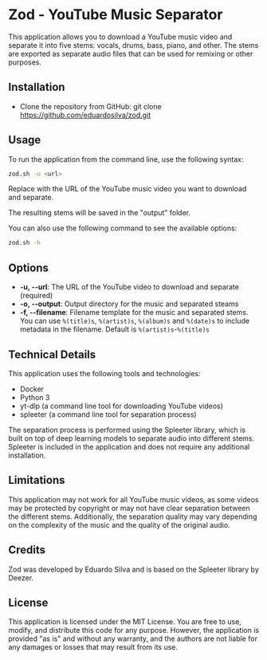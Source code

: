 # Zod - YouTube Music Separator

This application allows you to download a YouTube music video and separate it into five stems: vocals, drums, bass, piano, and other. The stems are exported as separate audio files that can be used for remixing or other purposes.

## Installation

* Clone the repository from GitHub: git clone https://github.com/eduardosilva/zod.git

## Usage

To run the application from the command line, use the following syntax:

```bash
zod.sh -u <url>
```

Replace <url> with the URL of the YouTube music video you want to download and separate.

The resulting stems will be saved in the "output" folder.

You can also use the following command to see the available options:

```bash
zod.sh -h 
```

## Options

* **-u, --url**: The URL of the YouTube video to download and separate (required)
* **-o, --output**: Output directory for the music and separated steams
* **-f, --filename**:  Filename template for the music and separated stems. You can use `%(title)s`, `%(artist)s`, `%(album)s` and `%(date)s` to include metadata in the filename. Default is `%(artist)s`-`%(title)s`

## Technical Details

This application uses the following tools and technologies:

* Docker
* Python 3
* yt-dlp (a command line tool for downloading YouTube videos)
* spleeter (a command line tool for separation process)

The separation process is performed using the Spleeter library, which is built on top of deep learning models to separate audio into different stems. Spleeter is included in the application and does not require any additional installation.

## Limitations

This application may not work for all YouTube music videos, as some videos may be protected by copyright or may not have clear separation between the different stems. Additionally, the separation quality may vary depending on the complexity of the music and the quality of the original audio.

## Credits
Zod was developed by Eduardo Silva and is based on the Spleeter library by Deezer.

## License

This application is licensed under the MIT License. You are free to use, modify, and distribute this code for any purpose. However, the application is provided "as is" and without any warranty, and the authors are not liable for any damages or losses that may result from its use.
